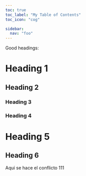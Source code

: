 ```yaml
---
toc: true
toc_label: "My Table of Contents"
toc_icon: "cog"

sidebar:
  nav: "foo"    
---
```


Good headings:

# Heading 1
## Heading 2
### Heading 3
### Heading 4
# Heading 5
## Heading 6


Aqui se hace el conflicto 111